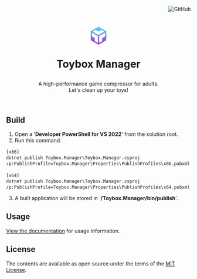 <p align="right">
<img alt="GitHub" src="https://img.shields.io/github/license/project-toybox/toybox-manager">
</p>

<p align="center">
    <h1 align="center">
        <img src="https://raw.githubusercontent.com/project-toybox/toybox-assets/main/images/toybox-icon.png" width="50" height="50">
        <p>Toybox Manager</p>
    </h1>
    <p align="center">A high-performance game compressor for adults.<br>Let's clean up your toys!</p>
    <br>
</p>

## Build
1. Open a '__Developer PowerShell for VS 2022__' from the solution root.
2. Run this command.
```
[x86]
dotnet publish Toybox.Manager\Toybox.Manager.csproj /p:PublishProfile=Toybox.Manager\Properties\PublishProfiles\x86.pubxml

[x64]
dotnet publish Toybox.Manager\Toybox.Manager.csproj /p:PublishProfile=Toybox.Manager\Properties\PublishProfiles\x64.pubxml
```
3. A built application will be stored in '__/Toybox.Manager/bin/publish__'.

## Usage
[View the documentation](README.md) for usage information.

## License
The contents are available as open source under the terms of the [MIT License](http://opensource.org/licenses/MIT).
